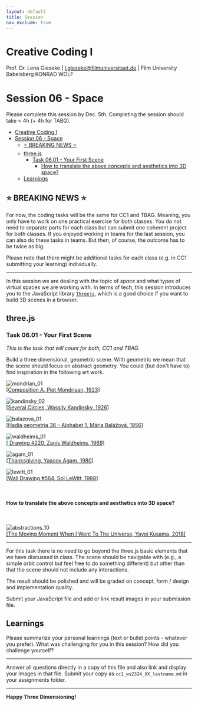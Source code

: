 ```yaml
---
layout: default
title: Session
nav_exclude: true
---
```



# Creative Coding I

Prof. Dr. Lena Gieseke \| l.gieseke@filmuniversitaet.de  \| Film University Babelsberg KONRAD WOLF
  


# Session 06 - Space

Please complete this session by Dec. 5th. Completing the session should take < 4h (+ 4h for TABG).  


* [Creative Coding I](#creative-coding-i)
* [Session 06 - Space](#session-06---space)
    * [⭐️ BREAKING NEWS ⭐️](#️-breaking-news-️)
    * [three.js](#threejs)
        * [Task 06.01 - Your First Scene](#task-0601---your-first-scene)
            * [How to translate the above concepts and aesthetics into 3D space?](#how-to-translate-the-above-concepts-and-aesthetics-into-3d-space)
    * [Learnings](#learnings)



## ⭐️ BREAKING NEWS ⭐️ 
For now, the coding tasks will be the same for CC1 and TBAG. Meaning, you only have to work on one practical exercise for both classes. You do not need to separate parts for each class but can submit one coherent project for both classes. If you enjoyed working in teams for the last session, you can also do these tasks in teams. But then, of course, the outcome has to be twice as big.

Please note that there might be additional tasks for each class (e.g. in CC1 submitting your learning) individually.

---

In this session we are dealing with the topic of _space_ and what types of virtual spaces we are working with. In terms of tech, this session introduces you to the JavaScript library [`Threejs`](https://threejs.org/), which is a good choice if you want to build 3D scenes in a browser.

## three.js

### Task 06.01 - Your First Scene

*This is the task that will count for both, CC1 and TBAG.*

Build a three dimensional, geometric scene. With geometric we mean that the scene should focus on abstract geometry. You could (but don't have to) find inspiration in the following art work.


![mondrian_01](img/mondrian_01.png)  
[[Composition A, Piet Mondriaan, 1923]](https://www.wikiart.org/de/piet-mondrian/composition-a-1923) 

![kandinsky_02](img/kandinsky_02.jpg)  
[[Several Circles, Wassily Kandinsky, 1926]](https://en.wikipedia.org/wiki/File:Vassily_Kandinsky,_1926_-_Several_Circles,_Gugg_0910_25.jpg)

![balazova_01](img/balazova_01.jpg)  
[[Hadia geometria 36 – Alphabet 1, Mária Balážová, 1956]](https://www.1stdibs.com/art/prints-works-on-paper/abstract-prints-works-on-paper/yaacov-agam-thanksgiving/id-a_13123922/) 

![waldheims_01](img/waldheims_01.jpg)  
[[ Drawing #220, Zanis Waldheims, 1969]](https://post.moma.org/zanis-waldheims/) 

![agam_01](img/agam_01.png)  
[[Thanksgiving, Yaacov Agam, 1980]](https://www.1stdibs.com/art/prints-works-on-paper/abstract-prints-works-on-paper/yaacov-agam-thanksgiving/id-a_13123922/) 


![lewitt_01](img/lewitt_01.png)  
[[Wall Drawing #564, Sol LeWitt, 1988]](https://www.nytimes.com/2013/09/06/arts/design/sol-lewitt.html) 

<br >

#### How to translate the above concepts and aesthetics into 3D space?

<br >

![abstractions_10](img/abstractions_10.jpg)  
[[The Moving Moment When I Went To The Universe, Yayoi Kusama, 2018]](https://ocula.com/art-galleries/victoria-miro-gallery/exhibitions/yayoi-kusama/)  

---

For this task there is no need to go beyond the three.js basic elements that we have discussed in class. The scene should be navigable with (e.g., a simple orbit control but feel free to do something different) but other than that the scene should not include any interactions.
  
The result should be polished and will be graded on concept, form / design and implementation quality.

Submit your JavaScript file and add or link result images in your submission file.


## Learnings

Please summarize your personal learnings (text or bullet points - whatever you prefer). What was challenging for you in this session? How did you challenge yourself?


---

Answer all questions directly in a copy of this file and also link and display your images in that file. Submit your copy as `cc1_ws2324_XX_lastname.md` in your assignments folder.

---


**Happy Three Dimensioning!**
